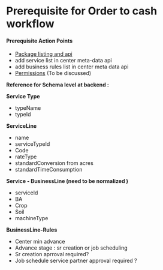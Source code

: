 # Prerequisite for Order to cash workflow

#### Prerequisite Action Points

* [Package listing and api](package-listing.md)
* add service list in center meta-data api
* add business rules list in center meta data api
* [Permissions](permission-management.md) \(To be discussed\)



**Reference for Schema level at backend  :**

**Service Type**

* typeName
* typeId

**ServiceLine**

* name
* serviceTypeId
* Code
* rateType
* standardConversion from acres
* standardTimeConsumption

**Service - BusinessLine \(need to be normalized \)**

* serviceId
* BA
* Crop
* Soil
* machineType

**BusinessLine-Rules**

* Center min advance
* Advance stage : sr creation or job scheduling
*  Sr creation aprroval required?
*  Job schedule service partner approval required ?

